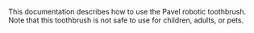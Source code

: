 This documentation describes how to use the Pavel robotic toothbrush.  Note that this toothbrush is not safe to use for children, adults, or pets.